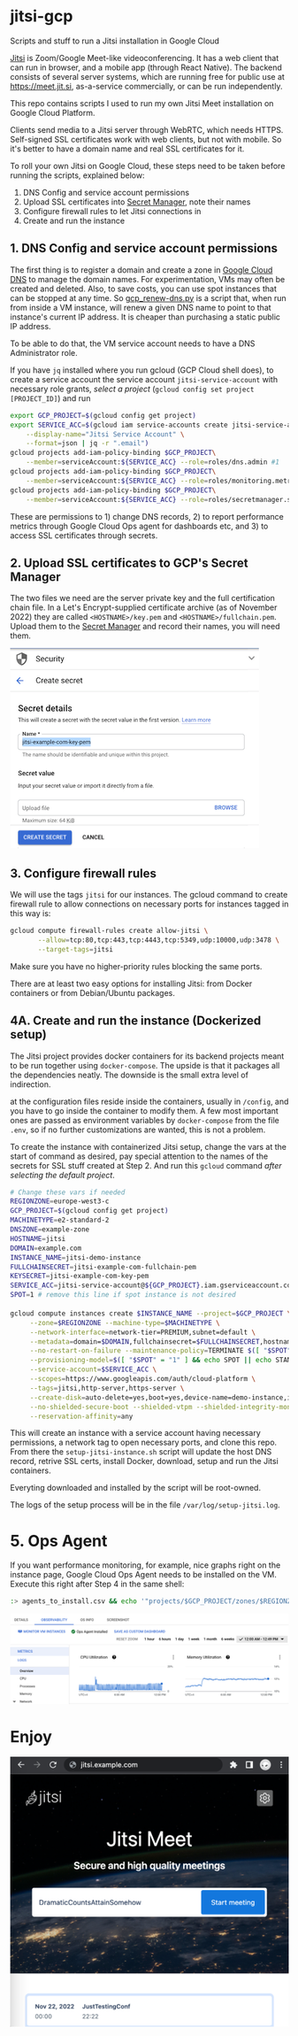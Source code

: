 # jitsi-gcp
Scripts and stuff to run a Jitsi installation in Google Cloud

[Jitsi](https://github.com/jitsi/) is Zoom/Google Meet-like videoconferencing.
It has a web client that can run in browser, and a mobile app (through React
Native). The backend consists of several server systems, which are running
free for public use at https://meet.jit.si, as-a-service commercially, or can
be run independently.

This repo contains scripts I used to run my own Jitsi Meet installation on
Google Cloud Platform.

Clients send media to a Jitsi server through WebRTC, which needs HTTPS.
Self-signed SSL certificates work with web clients, but not with mobile. So
it's better to have a domain name and real SSL certificates for it. 

To roll your own Jitsi on Google Cloud, these steps need to be taken before
running the scripts, explained below:

1. DNS Config and service account permissions
2. Upload SSL certificates into [Secret Manager](https://console.cloud.google.com/security/secret-manager), note their names
3. Configure firewall rules to let Jitsi connections in
4. Create and run the instance

## 1. DNS Config and service account permissions

The first thing is to register a domain and create a zone in [Google Cloud
DNS](https://console.cloud.google.com/net-services/dns/zones) to manage the
domain names. For experimentation, VMs may often be created and deleted.
Also, to save costs, you can use spot instances that can be stopped at any
time. So [gcp_renew-dns.py](./gcp_renew-dns.py) is a script that, when run
from inside a VM instance, will renew a given DNS name to point to that
instance's current IP address. It is cheaper than purchasing a static public
IP address. 

To be able to do that, the VM service account needs to have a DNS Administrator role. 

If you have `jq` installed where you run gcloud (GCP Cloud shell does), to
create a service account the service account `jitsi-service-account` with
necessary role grants, _select a project_ (`gcloud config set project
[PROJECT_ID]`) and run 

```bash
export GCP_PROJECT=$(gcloud config get project)
export SERVICE_ACC=$(gcloud iam service-accounts create jitsi-service-account \
    --display-name="Jitsi Service Account" \
    --format=json | jq -r ".email")
gcloud projects add-iam-policy-binding $GCP_PROJECT\
    --member=serviceAccount:${SERVICE_ACC} --role=roles/dns.admin #1
gcloud projects add-iam-policy-binding $GCP_PROJECT\
    --member=serviceAccount:${SERVICE_ACC} --role=roles/monitoring.metricWriter #2
gcloud projects add-iam-policy-binding $GCP_PROJECT\
    --member=serviceAccount:${SERVICE_ACC} --role=roles/secretmanager.secretAccessor #3
```

These are permissions to 1) change DNS records, 2) to report performance
metrics through Google Cloud Ops agent for dashboards etc, and 3) to access
SSL certificates through secrets.


## 2. Upload SSL certificates to GCP's Secret Manager

The two files we need are the server private key and the full certification
chain file. In a Let's Encrypt-supplied certificate archive (as of November
2022) they are called `<HOSTNAME>/key.pem` and `<HOSTNAME>/fullchain.pem`.
Upload them to the [Secret Manager](https://console.cloud.google.com/security/secret-manager) and 
record their names, you will need them.

![Secret Manager](./pics/secret-manager.png)


## 3. Configure firewall rules

We will use the tags `jitsi` for our instances. The gcloud command to create
firewall rule to allow connections on necessary ports for instances tagged 
in this way is:

```bash
gcloud compute firewall-rules create allow-jitsi \
       --allow=tcp:80,tcp:443,tcp:4443,tcp:5349,udp:10000,udp:3478 \
       --target-tags=jitsi
```

Make sure you have no higher-priority rules blocking the same ports.

There are at least two easy options for installing Jitsi: from Docker
containers or from Debian/Ubuntu packages.


## 4A. Create and run the instance (Dockerized setup)

The Jitsi project provides docker containers for its backend projects meant to
be run together using `docker-compose`. The upside is that it packages all
the dependencies neatly. The downside is the small extra level of indirection.

at the configuration files
reside inside the containers, usually in `/config`, and you have to go inside
the container to modify them. A few most important ones are passed as
environment variables by `docker-compose` from the file `.env`, so if no
further customizations are wanted, this is not a problem.

To create the instance with containerized Jitsi setup, change the vars at the
start of command as desired, pay special attention to the names of the
secrets for SSL stuff created at Step 2. And run this `gcloud` command 
_after selecting the default project_.

```bash
# Change these vars if needed 
REGIONZONE=europe-west3-c
GCP_PROJECT=$(gcloud config get project)
MACHINETYPE=e2-standard-2
DNSZONE=example-zone
HOSTNAME=jitsi
DOMAIN=example.com
INSTANCE_NAME=jitsi-demo-instance
FULLCHAINSECRET=jitsi-example-com-fullchain-pem
KEYSECRET=jitsi-example-com-key-pem
SERVICE_ACC=jitsi-service-account@${GCP_PROJECT}.iam.gserviceaccount.com
SPOT=1 # remove this line if spot instance is not desired

gcloud compute instances create $INSTANCE_NAME --project=$GCP_PROJECT \
     --zone=$REGIONZONE --machine-type=$MACHINETYPE \
     --network-interface=network-tier=PREMIUM,subnet=default \
     --metadata=domain=$DOMAIN,fullchainsecret=$FULLCHAINSECRET,hostname=$HOSTNAME,keysecret=$KEYSECRET,zone=$DNSZONE,startup-script=\#\!/bin/bash$'\n'sudo\ apt-get\ update$'\n'sudo\ apt-get\ install\ -y\ git$'\n'git\ clone\ https://github.com/saaska/jitsi-gcp\ /tmp/jitsi-gcp$'\n'cd\ /tmp/jitsi-gcp$'\n'bash\ ./setup-jitsi-instance.sh \
     --no-restart-on-failure --maintenance-policy=TERMINATE $([ "$SPOT" = "1" ] && echo --preemptible || echo "") \
     --provisioning-model=$([ "$SPOT" = "1" ] && echo SPOT || echo STANDARD) --instance-termination-action=STOP \
     --service-account=$SERVICE_ACC \
     --scopes=https://www.googleapis.com/auth/cloud-platform \
     --tags=jitsi,http-server,https-server \
     --create-disk=auto-delete=yes,boot=yes,device-name=demo-instance,image=projects/debian-cloud/global/images/debian-11-bullseye-v20221102,mode=rw,size=10,type=projects/jitsi-demos/zones/$REGIONZONE/diskTypes/pd-balanced \
     --no-shielded-secure-boot --shielded-vtpm --shielded-integrity-monitoring \
     --reservation-affinity=any
```

This will create an instance with a service account having necessary
permissions, a network tag to open necessary ports, and clone this repo.
From there the `setup-jitsi-instance.sh` script will update the host DNS
record, retrive SSL certs, install Docker, download, setup and run the Jitsi
containers.

Everyting downloaded and installed by the script will be root-owned.

The logs of the setup process will be in the file `/var/log/setup-jitsi.log`.


# 5. Ops Agent

If you want performance monitoring, for example, nice graphs right on the instance
page, Google Cloud Ops Agent needs to be installed on the VM. 
Execute this right after Step 4 in the same shell:

```bash
:> agents_to_install.csv && echo '"projects/$GCP_PROJECT/zones/$REGIONZONE/instances/$INSTANCE_NAME","[{""type"":""ops-agent""}]"' >> agents_to_install.csv && curl -sSO https://dl.google.com/cloudagents/mass-provision-google-cloud-ops-agents.py && python3 mass-provision-google-cloud-ops-agents.py --file agents_to_install.csv
```

![Compute > Instances > Instance details > Observability](./pics/instance-observability.png)

# Enjoy
![Your very own Jitsi Meet](./pics/your-own-jitsi-meet.png)

